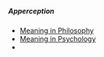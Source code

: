 ##### Apperception
- [Meaning in Philosophy](https://en.wikipedia.org/wiki/Apperception#:~:text=The%20German%20philosopher,%5B4%5D)
- [Meaning in Psychology](https://en.wikipedia.org/wiki/Apperception#:~:text=Apperception%20is%20thus,%5B1%5D)
- 